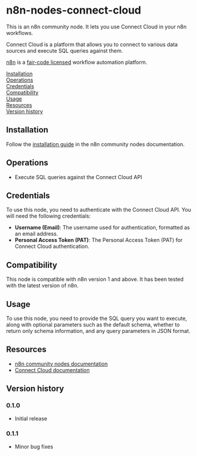 # n8n-nodes-connect-cloud

This is an n8n community node. It lets you use Connect Cloud in your n8n workflows.

Connect Cloud is a platform that allows you to connect to various data sources and execute SQL queries against them.

[n8n](https://n8n.io/) is a [fair-code licensed](https://docs.n8n.io/reference/license/) workflow automation platform.

[Installation](#installation)  
[Operations](#operations)  
[Credentials](#credentials)  
[Compatibility](#compatibility)  
[Usage](#usage)  
[Resources](#resources)  
[Version history](#version-history)  

## Installation

Follow the [installation guide](https://docs.n8n.io/integrations/community-nodes/installation/) in the n8n community nodes documentation.

## Operations

- Execute SQL queries against the Connect Cloud API

## Credentials

To use this node, you need to authenticate with the Connect Cloud API. You will need the following credentials:
- **Username (Email)**: The username used for authentication, formatted as an email address.
- **Personal Access Token (PAT)**: The Personal Access Token (PAT) for Connect Cloud authentication.

## Compatibility

This node is compatible with n8n version 1 and above. It has been tested with the latest version of n8n.

## Usage

To use this node, you need to provide the SQL query you want to execute, along with optional parameters such as the default schema, whether to return only schema information, and any query parameters in JSON format.

## Resources

* [n8n community nodes documentation](https://docs.n8n.io/integrations/community-nodes/)
* [Connect Cloud documentation](https://www.cdata.com/cloud/)

## Version history

### 0.1.0
- Initial release
### 0.1.1
- Minor bug fixes
